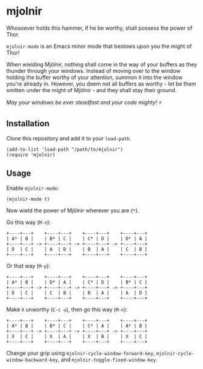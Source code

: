 # mjolnir
Whosoever holds this hammer, if he be worthy, shall possess the power of Thor.

`mjolnir-mode` is an Emacs minor mode that bestows upon you the might of Thor!

When wielding Mjölnir, nothing shall come in the way of your buffers as they thunder through your windows. Instead of moving over to the window holding the buffer worthy of your attention, summon it into the window you're already in. However, you deem not all buffers as worthy - let be them smitten under the might of Mjölnir - and they shall stay their ground. 

*May your windows be ever steadfast and your code mighty!* ⚡

## Installation
Clone this repository and add it to your `load-path`.
```emacs-lisp
(add-to-list 'load-path "/path/to/mjolnir")
(require 'mjolnir)
```

## Usage
Enable `mjolnir-mode`:
```emacs-lisp
(mjolnir-mode t)
```

Now wield the power of Mjölnir wherever you are (`*`).

Go this way (`M-n`):

`+----+---+    +----+---+    +----+---+    +----+---+`  
`| A* | B |    | B* | C |    | C* | D |    | D* | A |`  
`+----+---+ -> +----+---+ -> +----+---+ -> +----+---+`  
`| D  | C |    | A  | D |    | B  | A |    | C  | B |`  
`+----+---+    +----+---+    +----+---+    +----+---+`

Or that way (`M-p`):

`+----+---+    +----+---+    +----+---+    +----+---+`  
`| A* | B |    | D* | A |    | C* | D |    | B* | C |`  
`+----+---+ -> +----+---+ -> +----+---+ -> +----+---+`  
`| D  | C |    | C  | B |    | B  | A |    | A  | D |`  
`+----+---+    +----+---+    +----+---+    +----+---+`

Make `X` unworthy (`C-c u`), then go this way (`M-n`):

`+----+---+    +----+---+    +----+---+    +----+---+`  
`| A* | B |    | B* | C |    | C* | A |    | A* | B |`  
`+----+---+ -> +----+---+ -> +----+---+ -> +----+---+`  
`| X  | C |    | X  | A |    | X  | B |    | X  | C |`  
`+----+---+    +----+---+    +----+---+    +----+---+`

Change your grip using `mjolnir-cycle-window-forward-key`, `mjolnir-cycle-window-backward-key`, and `mjolnir-toggle-fixed-window-key`.
